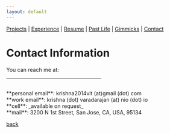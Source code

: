 ```yaml
---
layout: default
---
```

[Projects](./another-page.html) | [Experience](./another-page.html) | [Resume](https://github.com/iamvarada/CV-Resume/blob/master/Krishna_Varadarajan__Resume.pdf) | [Past Life](http://pravegaracingvit.herokuapp.com/) | [Gimmicks](./another-page.html) | [Contact](./another-page.html)

# Contact Information

You can reach me at:
<hr size="6" width="50%" align="left" color="black">
<br> **personal email**: krishna2014vit (at)gmail (dot) com
<br> **work email**: krishna (dot) varadarajan (at) nio (dot) io
<br> **cell**: _available on request_
<br> **mail**: 3200 N 1st Street, San Jose, CA, USA, 95134

[back](./)
